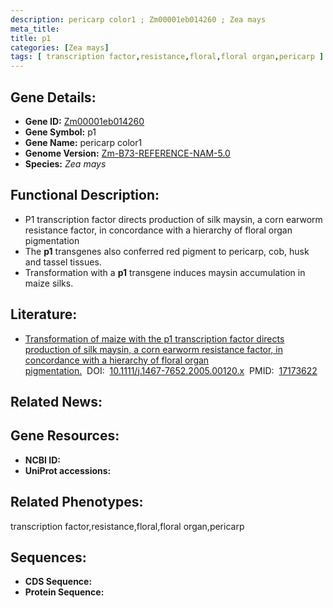 ```yaml
---
description: pericarp color1 ; Zm00001eb014260 ; Zea mays
meta_title:
title: p1
categories: [Zea mays]
tags: [ transcription factor,resistance,floral,floral organ,pericarp ]
---
```


## Gene Details:
- **Gene ID:**	[Zm00001eb014260]()
- **Gene Symbol:** p1
- **Gene Name:** pericarp color1
- **Genome Version:** [Zm-B73-REFERENCE-NAM-5.0]()
- **Species:** *Zea mays*

## Functional Description:
   - P1 transcription factor directs production of silk maysin, a corn earworm resistance factor, in concordance with a hierarchy of floral organ pigmentation
   - The **p1** transgenes also conferred red pigment to pericarp, cob, husk and tassel tissues.
   - Transformation with a **p1** transgene induces maysin accumulation in maize silks.

## Literature:
   - [Transformation of maize with the p1 transcription factor directs production of silk maysin, a corn earworm resistance factor, in concordance with a hierarchy of floral organ pigmentation.]( https://onlinelibrary.wiley.com/doi/10.1111/j.1467-7652.2005.00120.x)&nbsp;&nbsp;DOI:&nbsp;&nbsp;[10.1111/j.1467-7652.2005.00120.x](https://onlinelibrary.wiley.com/doi/10.1111/j.1467-7652.2005.00120.x)&nbsp;&nbsp;PMID:&nbsp;&nbsp;[17173622](https://pubmed.ncbi.nlm.nih.gov/17173622/)

## Related News:

## Gene Resources:
- **NCBI ID:** [](https://www.ncbi.nlm.nih.gov/gene/?term=)
- **UniProt accessions:** [](https://www.uniprot.org/uniprotkb//entry)

## Related Phenotypes:
transcription factor,resistance,floral,floral organ,pericarp

## Sequences:
- **CDS Sequence:**
- **Protein Sequence:**
